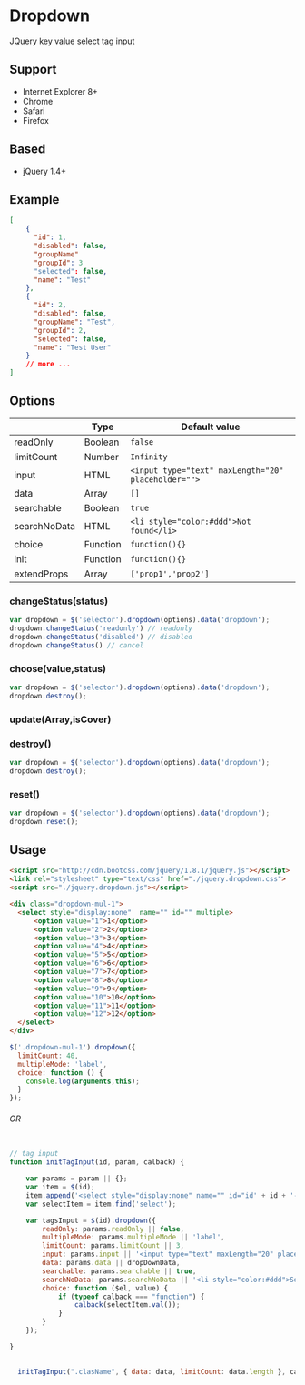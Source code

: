 # Dropdown

JQuery key value select tag input


## Support
- Internet Explorer 8+
- Chrome
- Safari
- Firefox

## Based
- jQuery 1.4+


## Example 


```json
[
    {
      "id": 1, 
      "disabled": false, 
      "groupName"
      "groupId": 3
      "selected": false, 
      "name": "Test" 
    },
    {
      "id": 2,
      "disabled": false,
      "groupName": "Test",
      "groupId": 2,
      "selected": false,
      "name": "Test User"
    }
    // more ...
]
```

## Options
|  | Type| Default value|
| ----            |-----      |-----        |
| readOnly          |Boolean    |`false`
|limitCount         |Number     |`Infinity`
| input           |HTML     |`<input type="text" maxLength="20" placeholder="">`
| data            |Array      |`[]`
| searchable        |Boolean    |`true`
| searchNoData        |HTML     |`<li style="color:#ddd">Not found</li>`
| choice          |Function   | `function(){}`
| init            |Function   | `function(){}`
| extendProps       |Array      | `['prop1','prop2']`





### changeStatus(status)
```js
var dropdown = $('selector').dropdown(options).data('dropdown');
dropdown.changeStatus('readonly') // readonly
dropdown.changeStatus('disabled') // disabled
dropdown.changeStatus() // cancel

```

### choose(value,status)



```js
var dropdown = $('selector').dropdown(options).data('dropdown');
dropdown.destroy();

```

### update(Array,isCover)

### destroy()

```js
var dropdown = $('selector').dropdown(options).data('dropdown');
dropdown.destroy();

```

### reset()
```js
var dropdown = $('selector').dropdown(options).data('dropdown');
dropdown.reset();

```

## Usage

```html
<script src="http://cdn.bootcss.com/jquery/1.8.1/jquery.js"></script>
<link rel="stylesheet" type="text/css" href="./jquery.dropdown.css">
<script src="./jquery.dropdown.js"></script>
```


```html
<div class="dropdown-mul-1">
  <select style="display:none"  name="" id="" multiple>
      <option value="1">1</option>
      <option value="2">2</option>
      <option value="3">3</option>
      <option value="4">4</option>
      <option value="5">5</option>
      <option value="6">6</option>
      <option value="7">7</option>
      <option value="8">8</option>
      <option value="9">9</option>
      <option value="10">10</option>
      <option value="11">11</option>
      <option value="12">12</option>
  </select>
</div>
```

```js
$('.dropdown-mul-1').dropdown({
  limitCount: 40,
  multipleMode: 'label',
  choice: function () {
    console.log(arguments,this);
  }
});
```




###### OR


```js

// tag input
function initTagInput(id, param, calback) {

    var params = param || {};
    var item = $(id);
    item.append('<select style="display:none" name="" id="id' + id + '-select" multiple></select>');
    var selectItem = item.find('select');

    var tagsInput = $(id).dropdown({
        readOnly: params.readOnly || false,
        multipleMode: params.multipleMode || 'label',
        limitCount: params.limitCount || 3,
        input: params.input || '<input type="text" maxLength="20" placeholder="Arama Yap">',
        data: params.data || dropDownData,
        searchable: params.searchable || true,
        searchNoData: params.searchNoData || '<li style="color:#ddd">Sonuc Bulunamadi</li>',
        choice: function ($el, value) {
            if (typeof calback === "function") {
                calback(selectItem.val());
            }
        }
    });

}

  
  initTagInput(".clasName", { data: data, limitCount: data.length }, callback);
```
